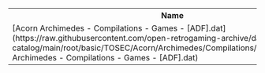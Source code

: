 <table>
<tr><th>Name</th><th>Size</th></tr>
<tr><td>
[Acorn Archimedes - Compilations - Games - [ADF].dat](https://raw.githubusercontent.com/open-retrogaming-archive/dat-catalog/main/root/basic/TOSEC/Acorn/Archimedes/Compilations/Games/[ADF]/Acorn Archimedes - Compilations - Games - [ADF].dat)
</td><td>6967</td></tr>
</table>
